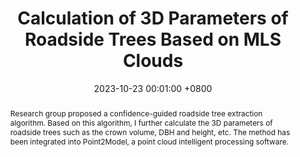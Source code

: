 ---
title:          'Calculation of 3D Parameters of Roadside Trees Based on MLS Clouds'
date:           2023-10-23 00:01:00 +0800
selected:       true
pub:            ""
pub_date:       "2023.04 - 2023.10"
abstract: >-
   Research group proposed a confidence-guided roadside tree extraction algorithm. Based on this algorithm, I further calculate the 3D parameters of roadside trees such as the crown volume, DBH and height, etc. The method has been integrated into Point2Model, a point cloud intelligent processing software.

cover:          assets/images/covers/tree.gif
authors:
  - Guided by Prof. Bisheng Yang and Prof. Zhen Dong from Wuhan University.

# links:
#   eBook: https://www.taylorfrancis.com/books/mono/10.1201/9781003486060/ubiquitous-point-cloud-bisheng-yang-zhen-dong-fuxun-liang-xiaoxin-mi
---